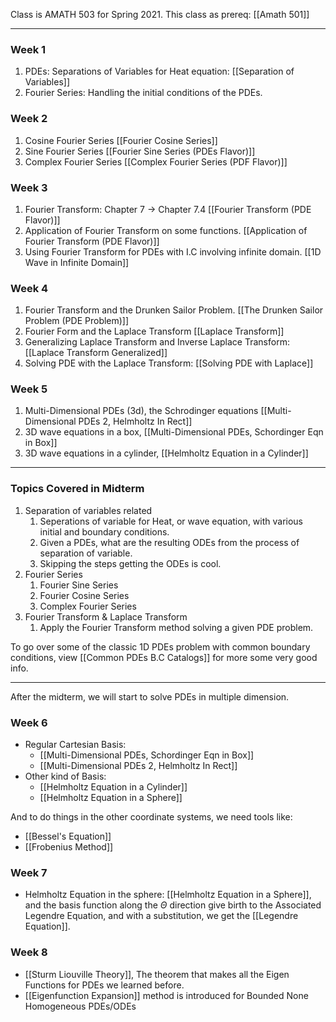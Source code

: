Class is AMATH 503 for Spring 2021. 
This class as prereq: [[Amath 501]]

---
### **Week 1**
1. PDEs: Separations of Variables for Heat equation: [[Separation of Variables]]
2. Fourier Series: Handling the initial conditions of the PDEs. 

### **Week 2**
1. Cosine Fourier Series [[Fourier Cosine Series]]
2. Sine Fourier Series [[Fourier Sine Series (PDEs Flavor)]]
3. Complex Fourier Series [[Complex Fourier Series (PDF Flavor)]] 

### **Week 3**
1. Fourier Transform: Chapter 7 -> Chapter 7.4 [[Fourier Transform (PDE Flavor)]]
2. Application of Fourier Transform on some functions. [[Application of Fourier Transform (PDE Flavor)]]
3. Using Fourier Transform for PDEs with I.C involving infinite domain. [[1D Wave in Infinite Domain]]

### **Week 4**
1. Fourier Transform and the Drunken Sailor Problem. [[The Drunken Sailor Problem (PDE Problem)]]
2. Fourier Form and the Laplace Transform [[Laplace Transform]]
3. Generalizing Laplace Transform and Inverse Laplace Transform: [[Laplace Transform Generalized]]
4. Solving PDE with the Laplace Transform: [[Solving PDE with Laplace]]

### **Week 5**
1. Multi-Dimensional PDEs (3d), the Schrodinger equations [[Multi-Dimensional PDEs 2, Helmholtz In Rect]]
2. 3D wave equations in a box, [[Multi-Dimensional PDEs, Schordinger Eqn in Box]]
3. 3D wave equations in a cylinder, [[Helmholtz Equation in a Cylinder]]

---
### **Topics Covered in Midterm**
1. Separation of variables related
   1. Seperations of variable for Heat, or wave equation, with various initial and boundary conditions. 
   2. Given a PDEs, what are the resulting ODEs from the process of separation of variable. 
   3. Skipping the steps getting the ODEs is cool. 
2. Fourier Series
   1. Fourier Sine Series
   2. Fourier Cosine Series
   3. Complex Fourier Series
3. Fourier Transform & Laplace Transform 
   1. Apply the Fourier Transform method solving a given PDE problem. 

To go over some of the classic 1D PDEs problem with common boundary conditions, view [[Common PDEs B.C Catalogs]] for more some very good info. 

---
After the midterm, we will start to solve PDEs in multiple dimension. 

### **Week 6**

* Regular Cartesian Basis: 
	* [[Multi-Dimensional PDEs, Schordinger Eqn in Box]]
	* [[Multi-Dimensional PDEs 2, Helmholtz In Rect]]
* Other kind of Basis: 
	* [[Helmholtz Equation in a Cylinder]]
	* [[Helmholtz Equation in a Sphere]]

And to do things in the other coordinate systems, we need tools like: 
* [[Bessel's Equation]]
* [[Frobenius Method]]

### **Week 7**

* Helmholtz Equation in the sphere: [[Helmholtz Equation in a Sphere]], and the basis function along the $\Theta$ direction give birth to the Associated Legendre Equation, and with a substitution, we get the [[Legendre Equation]]. 


### **Week 8**

* [[Sturm Liouville Theory]], The theorem that makes all the Eigen Functions for PDEs we learned before. 
* [[Eigenfunction Expansion]] method is introduced for Bounded None Homogeneous PDEs/ODEs

